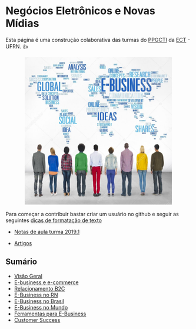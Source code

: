 # Negócios Eletrônicos e Novas Mídias

Esta página é uma construção colaborativa das turmas do [PPGCTI](http://www.posgraduacao.ufrn.br/ppgcti) da [ECT](http://www.ufrn.br) - UFRN. :+1:
<p align="center">
    <img src="imagens/ebusiness.jpg" width="400" height="400"/>
</p>

Para começar a contribuir bastar criar um usuário no github e seguir as seguintes [dicas de formatação de texto](https://guides.github.com/features/mastering-markdown/)

* [Notas de aula turma 2019.1](https://docs.google.com/presentation/d/1xQqUvFyEG-6cAQXxxaRPadqaLk0Or5JVpKzoZe0478Y/edit?usp=sharing)

* [Artigos](artigos/inicio.md)

## Sumário

- [Visão Geral](visaogeral.md)
- [E-business e e-commerce](ebusinessecommerce.md)
- [Relacionamento B2C](b2c.md)
- [E-Business no RN](ebusinessnoRN.md)
- [E-Business no Brasil](ebusinessnobrasil.md)
- [E-Business no Mundo](ebusinessmundo.md)
- [Ferramentas para E-Business](ferramentasparaebusiness.md)
- [Customer Success](customersuccess.md)
